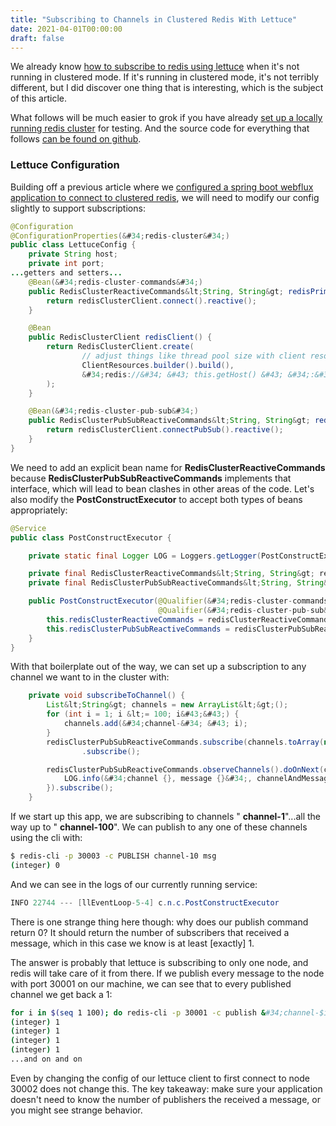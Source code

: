 ```yaml
---
title: "Subscribing to Channels in Clustered Redis With Lettuce"
date: 2021-04-01T00:00:00
draft: false
---
```


We already know [how to subscribe to redis using lettuce](https://nickolasfisher.com/blog/Subscribing-to-Redis-Channels-with-Java-Spring-Boot-and-Lettuce) when it&#39;s not running in clustered mode. If it&#39;s running in clustered mode, it&#39;s not terribly different, but I did discover one thing that is interesting, which is the subject of this article.

What follows will be much easier to grok if you have already [set up a locally running redis cluster](https://nickolasfisher.com/blog/Bootstrap-a-Local-Sharded-Redis-Cluster-in-Five-Minutes) for testing. And the source code for everything that follows [can be found on github](https://github.com/nfisher23/reactive-programming-webflux).

### Lettuce Configuration

Building off a previous article where we [configured a spring boot webflux application to connect to clustered redis](https://nickolasfisher.com/blog/Configuring-LettuceWebflux-to-work-with-Clustered-Redis), we will need to modify our config slightly to support subscriptions:

``` java
@Configuration
@ConfigurationProperties(&#34;redis-cluster&#34;)
public class LettuceConfig {
    private String host;
    private int port;
...getters and setters...
    @Bean(&#34;redis-cluster-commands&#34;)
    public RedisClusterReactiveCommands&lt;String, String&gt; redisPrimaryReactiveCommands(RedisClusterClient redisClusterClient) {
        return redisClusterClient.connect().reactive();
    }

    @Bean
    public RedisClusterClient redisClient() {
        return RedisClusterClient.create(
                // adjust things like thread pool size with client resources
                ClientResources.builder().build(),
                &#34;redis://&#34; &#43; this.getHost() &#43; &#34;:&#34; &#43; this.getPort()
        );
    }

    @Bean(&#34;redis-cluster-pub-sub&#34;)
    public RedisClusterPubSubReactiveCommands&lt;String, String&gt; redisClusterPubSub(RedisClusterClient redisClusterClient) {
        return redisClusterClient.connectPubSub().reactive();
    }
}

```

We need to add an explicit bean name for **RedisClusterReactiveCommands** because **RedisClusterPubSubReactiveCommands** implements that interface, which will lead to bean clashes in other areas of the code. Let&#39;s also modify the **PostConstructExecutor** to accept both types of beans appropriately:

``` java
@Service
public class PostConstructExecutor {

    private static final Logger LOG = Loggers.getLogger(PostConstructExecutor.class);

    private final RedisClusterReactiveCommands&lt;String, String&gt; redisClusterReactiveCommands;
    private final RedisClusterPubSubReactiveCommands&lt;String, String&gt; redisClusterPubSubReactiveCommands;

    public PostConstructExecutor(@Qualifier(&#34;redis-cluster-commands&#34;) RedisClusterReactiveCommands&lt;String, String&gt; redisClusterReactiveCommands,
                                 @Qualifier(&#34;redis-cluster-pub-sub&#34;) RedisClusterPubSubReactiveCommands&lt;String, String&gt; redisClusterPubSubReactiveCommands) {
        this.redisClusterReactiveCommands = redisClusterReactiveCommands;
        this.redisClusterPubSubReactiveCommands = redisClusterPubSubReactiveCommands;
    }
}

```

With that boilerplate out of the way, we can set up a subscription to any channel we want to in the cluster with:

``` java
    private void subscribeToChannel() {
        List&lt;String&gt; channels = new ArrayList&lt;&gt;();
        for (int i = 1; i &lt;= 100; i&#43;&#43;) {
            channels.add(&#34;channel-&#34; &#43; i);
        }
        redisClusterPubSubReactiveCommands.subscribe(channels.toArray(new String[0]))
                .subscribe();

        redisClusterPubSubReactiveCommands.observeChannels().doOnNext(channelAndMessage -&gt; {
            LOG.info(&#34;channel {}, message {}&#34;, channelAndMessage.getChannel(), channelAndMessage.getMessage());
        }).subscribe();
    }

```

If we start up this app, we are subscribing to channels &#34; **channel-1**&#34;...all the way up to &#34; **channel-100**&#34;. We can publish to any one of these channels using the cli with:

``` bash
$ redis-cli -p 30003 -c PUBLISH channel-10 msg
(integer) 0

```

And we can see in the logs of our currently running service:

``` java
INFO 22744 --- [llEventLoop-5-4] c.n.c.PostConstructExecutor              : channel channel-10, message msg

```

There is one strange thing here though: why does our publish command return 0? It should return the number of subscribers that received a message, which in this case we know is at least \[exactly\] 1.

The answer is probably that lettuce is subscribing to only one node, and redis will take care of it from there. If we publish every message to the node with port 30001 on our machine, we can see that to every published channel we get back a 1:

``` bash
for i in $(seq 1 100); do redis-cli -p 30001 -c publish &#34;channel-$i&#34; &#34;message-$i&#34;; done
(integer) 1
(integer) 1
(integer) 1
(integer) 1
...and on and on

```

Even by changing the config of our lettuce client to first connect to node 30002 does not change this. The key takeaway: make sure your application doesn&#39;t need to know the number of publishers the received a message, or you might see strange behavior.


